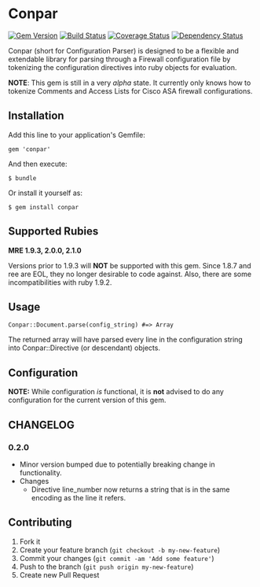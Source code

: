 # Conpar 
[![Gem Version](https://badge.fury.io/rb/conpar.svg)](http://badge.fury.io/rb/conpar)
[![Build Status](https://travis-ci.org/CITguy/conpar.png?branch=master)](https://travis-ci.org/CITguy/conpar)
[![Coverage Status](https://coveralls.io/repos/CITguy/conpar/badge.png?branch=master)](https://coveralls.io/r/CITguy/conpar?branch=master)
[![Dependency Status](https://gemnasium.com/CITguy/conpar.svg)](https://gemnasium.com/CITguy/conpar)

Conpar (short for Configuration Parser) is designed to be a flexible and extendable library for parsing through a Firewall configuration file by tokenizing the configuration directives into ruby objects for evaluation.

**NOTE**: This gem is still in a very _alpha_ state.  It currently only knows how to tokenize Comments and Access Lists for Cisco ASA firewall configurations.

## Installation

Add this line to your application's Gemfile:

    gem 'conpar'

And then execute:

    $ bundle

Or install it yourself as:

    $ gem install conpar

## Supported Rubies

**MRE 1.9.3, 2.0.0, 2.1.0**

Versions prior to 1.9.3 will **NOT** be supported with this gem.
Since 1.8.7 and ree are EOL, they no longer desirable to code against. Also, there are some incompatibilities with ruby 1.9.2.

## Usage

    Conpar::Document.parse(config_string) #=> Array

The returned array will have parsed every line in the configuration string into Conpar::Directive (or descendant) objects.

## Configuration
**NOTE:** While configuration _is_ functional, it is **not** advised to do any configuration for the current version of this gem.

## CHANGELOG
### 0.2.0
* Minor version bumped due to potentially breaking change in functionality.
* Changes
	* Directive line_number now returns a string that is in the same encoding as the line it refers.

## Contributing

1. Fork it
2. Create your feature branch (`git checkout -b my-new-feature`)
3. Commit your changes (`git commit -am 'Add some feature'`)
4. Push to the branch (`git push origin my-new-feature`)
5. Create new Pull Request
